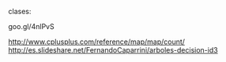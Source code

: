 clases:


goo.gl/4nlPvS


http://www.cplusplus.com/reference/map/map/count/
http://es.slideshare.net/FernandoCaparrini/arboles-decision-id3
